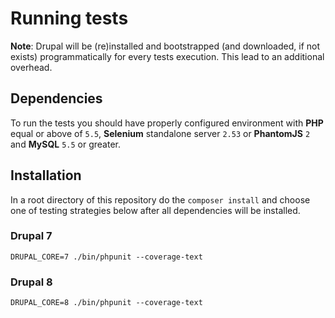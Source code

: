 # Running tests

**Note**: Drupal will be (re)installed and bootstrapped (and downloaded, if not exists) programmatically for every tests execution. This lead to an additional overhead.

## Dependencies

To run the tests you should have properly configured environment with **PHP** equal or above of `5.5`, **Selenium** standalone server `2.53` or **PhantomJS** `2` and **MySQL** `5.5` or greater.

## Installation

In a root directory of this repository do the `composer install` and choose one of testing strategies below after all dependencies will be installed.

### Drupal 7

```shell
DRUPAL_CORE=7 ./bin/phpunit --coverage-text
```

### Drupal 8

```shell
DRUPAL_CORE=8 ./bin/phpunit --coverage-text
```
